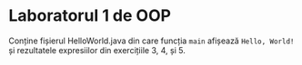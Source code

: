 # Laboratorul 1 de OOP

Conține fișierul HelloWorld.java din care funcția `main` afișează `Hello, World!` și rezultatele expresiilor din exercițiile 3, 4, și 5.

